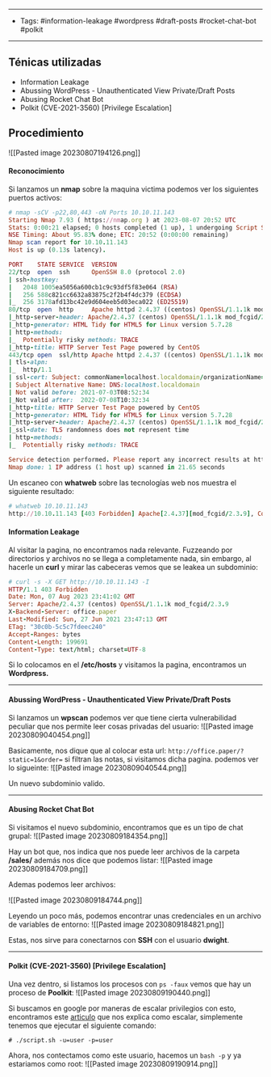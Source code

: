 ---------
- Tags: #information-leakage #wordpress #draft-posts #rocket-chat-bot #polkit
----------
## Ténicas utilizadas
- Information Leakage  
- Abussing WordPress - Unauthenticated View Private/Draft Posts  
- Abusing Rocket Chat Bot  
- Polkit (CVE-2021-3560) [Privilege Escalation]
## Procedimiento
![[Pasted image 20230807194126.png]]
#### Reconocimiento
Si lanzamos un **nmap** sobre la maquina victima podemos ver los siguientes puertos activos:
```ruby
# nmap -sCV -p22,80,443 -oN Ports 10.10.11.143
Starting Nmap 7.93 ( https://nmap.org ) at 2023-08-07 20:52 UTC
Stats: 0:00:21 elapsed; 0 hosts completed (1 up), 1 undergoing Script Scan
NSE Timing: About 95.83% done; ETC: 20:52 (0:00:00 remaining)
Nmap scan report for 10.10.11.143
Host is up (0.13s latency).

PORT    STATE SERVICE  VERSION
22/tcp  open  ssh      OpenSSH 8.0 (protocol 2.0)
| ssh-hostkey: 
|   2048 1005ea5056a600cb1c9c93df5f83e064 (RSA)
|   256 588c821cc6632a83875c2f2b4f4dc379 (ECDSA)
|_  256 3178afd13bc42e9d604eeb5d03eca022 (ED25519)
80/tcp  open  http     Apache httpd 2.4.37 ((centos) OpenSSL/1.1.1k mod_fcgid/2.3.9)
|_http-server-header: Apache/2.4.37 (centos) OpenSSL/1.1.1k mod_fcgid/2.3.9
|_http-generator: HTML Tidy for HTML5 for Linux version 5.7.28
| http-methods: 
|_  Potentially risky methods: TRACE
|_http-title: HTTP Server Test Page powered by CentOS
443/tcp open  ssl/http Apache httpd 2.4.37 ((centos) OpenSSL/1.1.1k mod_fcgid/2.3.9)
| tls-alpn: 
|_  http/1.1
| ssl-cert: Subject: commonName=localhost.localdomain/organizationName=Unspecified/countryName=US
| Subject Alternative Name: DNS:localhost.localdomain
| Not valid before: 2021-07-03T08:52:34
|_Not valid after:  2022-07-08T10:32:34
|_http-title: HTTP Server Test Page powered by CentOS
|_http-generator: HTML Tidy for HTML5 for Linux version 5.7.28
|_http-server-header: Apache/2.4.37 (centos) OpenSSL/1.1.1k mod_fcgid/2.3.9
|_ssl-date: TLS randomness does not represent time
| http-methods: 
|_  Potentially risky methods: TRACE

Service detection performed. Please report any incorrect results at https://nmap.org/submit/ .
Nmap done: 1 IP address (1 host up) scanned in 21.65 seconds
```

Un escaneo con **whatweb** sobre las tecnologías web nos muestra el siguiente resultado:
```ruby
# whatweb 10.10.11.143
http://10.10.11.143 [403 Forbidden] Apache[2.4.37][mod_fcgid/2.3.9], Country[RESERVED][ZZ], Email[webmaster@example.com], HTML5, HTTPServer[CentOS][Apache/2.4.37 (centos) OpenSSL/1.1.1k mod_fcgid/2.3.9], IP[10.10.11.143], MetaGenerator[HTML Tidy for HTML5 for Linux version 5.7.28], OpenSSL[1.1.1k], PoweredBy[CentOS], Title[HTTP Server Test Page powered by CentOS], UncommonHeaders[x-backend-server], X-Backend[office.paper]
```


#### Information Leakage  
Al visitar la pagina, no encontramos nada relevante. Fuzzeando por directorios y archivos no se llega a completamente nada, sin embargo, al hacerle un **curl** y mirar las cabeceras vemos que se leakea un subdominio:
```ruby
# curl -s -X GET http://10.10.11.143 -I
HTTP/1.1 403 Forbidden
Date: Mon, 07 Aug 2023 23:41:02 GMT
Server: Apache/2.4.37 (centos) OpenSSL/1.1.1k mod_fcgid/2.3.9
X-Backend-Server: office.paper
Last-Modified: Sun, 27 Jun 2021 23:47:13 GMT
ETag: "30c0b-5c5c7fdeec240"
Accept-Ranges: bytes
Content-Length: 199691
Content-Type: text/html; charset=UTF-8
```

Si lo colocamos en el **/etc/hosts** y visitamos la pagina, encontramos un **Wordpress.**

-----------
#### Abussing WordPress - Unauthenticated View Private/Draft Posts  
Si lanzamos un **wpscan** podemos ver que tiene cierta vulnerabilidad peculiar que nos permite leer cosas privadas del usuario:
![[Pasted image 20230809040454.png]]

Basicamente, nos dique que al colocar esta url: `http://office.paper/?static=1&order=` si filtran las notas, si visitamos dicha pagina. podemos ver lo sigueinte:
![[Pasted image 20230809040544.png]]

Un nuevo subdominio valido.

-----------
#### Abusing Rocket Chat Bot 
Si visitamos el nuevo subdominio, encontramos que es un tipo de chat grupal:
![[Pasted image 20230809184354.png]]

Hay un bot que, nos indica que nos puede leer archivos de la carpeta **/sales/** además nos dice que podemos listar:
![[Pasted image 20230809184709.png]]

Ademas podemos leer archivos:

![[Pasted image 20230809184744.png]]

Leyendo un poco más, podemos encontrar unas credenciales en un archivo de variables de entorno:
![[Pasted image 20230809184821.png]]

Estas, nos sirve para conectarnos con **SSH** con el usuario **dwight**.

-------------
#### Polkit (CVE-2021-3560) [Privilege Escalation]
Una vez dentro, si listamos los procesos con `ps -faux` vemos que hay un proceso de **Poolkit**:
![[Pasted image 20230809190440.png]]

Si buscamos en google por maneras de escalar privilegios con esto, encontramos este [articulo](https://github.com/secnigma/CVE-2021-3560-Polkit-Privilege-Esclation) que nos explica como escalar, simplemente tenemos que ejecutar el siguiente comando:
```
# ./script.sh -u=user -p=user
```

Ahora, nos contectamos como este usuario, hacemos un `bash -p` y ya estariamos como root:
![[Pasted image 20230809190914.png]]

